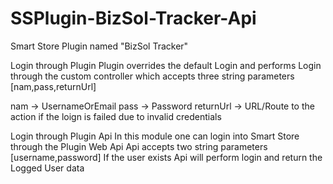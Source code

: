 # SSPlugin-BizSol-Tracker-Api
Smart Store Plugin named "BizSol Tracker"

Login through Plugin
Plugin overrides the default Login and performs Login through the custom controller which accepts three string parameters [nam,pass,returnUrl]

nam -> UsernameOrEmail
pass -> Password
returnUrl -> URL/Route to the action if the loign is failed due to invalid credentials

Login through Plugin Api
In this module one can login into Smart Store through the Plugin Web Api
Api accepts two string parameters [username,password]
If the user exists Api will perform login and return the Logged User data


